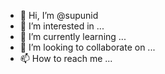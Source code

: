 - 👋 Hi, I’m @supunid
- 👀 I’m interested in ...
- 🌱 I’m currently learning ...
- 💞️ I’m looking to collaborate on ...
- 📫 How to reach me ...

<!---
supunid/supunid is a ✨ special ✨ repository because its `README.md` (this file) appears on your GitHub profile.
You can click the Preview link to take a look at your changes.
--->
